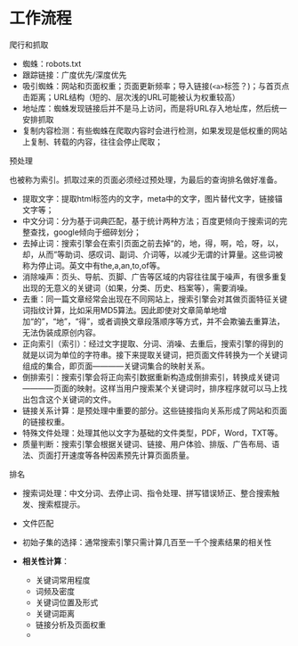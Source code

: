 # 工作流程
爬行和抓取
- 蜘蛛：robots.txt
- 跟踪链接：广度优先/深度优先
- 吸引蜘蛛：网站和页面权重；页面更新频率；导入链接(```<a>```标签？)；与首页点击距离；URL结构（短的、层次浅的URL可能被认为权重较高）
- 地址库：蜘蛛发现链接后并不是马上访问，而是将URL存入地址库，然后统一安排抓取
- 复制内容检测：有些蜘蛛在爬取内容时会进行检测，如果发现是低权重的网站上复制、转载的内容，往往会停止爬取；

预处理

也被称为索引。抓取过来的页面必须经过预处理，为最后的查询排名做好准备。
- 提取文字：提取html标签内的文字，meta中的文字，图片替代文字，链接锚文字等；
- 中文分词：分为基于词典匹配，基于统计两种方法；百度更倾向于搜索词的完整查找，google倾向于细碎划分；
- 去掉止词：搜索引擎会在索引页面之前去掉“的，地，得，啊，哈，呀，以，却，从而”等助词、感叹词、副词、介词等，以减少无谓的计算量。这些词被称为停止词。英文中有the,a,an,to,of等。
- 消除噪声：页头、导航、页脚、广告等区域的内容往往属于噪声，有很多重复出现的无意义的关键词（如果，分类、历史、档案等），需要消噪。
- 去重：同一篇文章经常会出现在不同网站上，搜索引擎会对其做页面特征关键词指纹计算，比如采用MD5算法。因此即使对文章简单地增加“的”，“地”，“得”，或者调换文章段落顺序等方式，并不会欺骗去重算法，无法伪装成原创内容。
- 正向索引（索引）：经过文字提取、分词、消噪、去重后，搜索引擎的得到的就是以词为单位的字符串。接下来提取关键词，把页面文件转换为一个关键词组成的集合，即页面————关键词集合的映射关系。
- 倒排索引：搜索引擎会将正向索引数据重新构造成倒排索引，转换成关键词————页面的映射。这样当用户搜索某个关键词时，排序程序就可以马上找出包含这个关键词的文件。
- 链接关系计算：是预处理中重要的部分。这些链接指向关系形成了网站和页面的链接权重。
- 特殊文件处理：处理其他以文字为基础的文件类型，PDF，Word，TXT等。
- 质量判断：搜索引擎会根据关键词、链接、用户体验、排版、广告布局、语法、页面打开速度等各种因素预先计算页面质量。

排名

- 搜索词处理：中文分词、去停止词、指令处理、拼写错误矫正、整合搜索触发、搜索框提示。
- 文件匹配
- 初始子集的选择：通常搜索引擎只需计算几百至一千个搜素结果的相关性
- **相关性计算**：

    - 关键词常用程度
    - 词频及密度
    - 关键词位置及形式
    - 关键词距离
    - 链接分析及页面权重
    - 